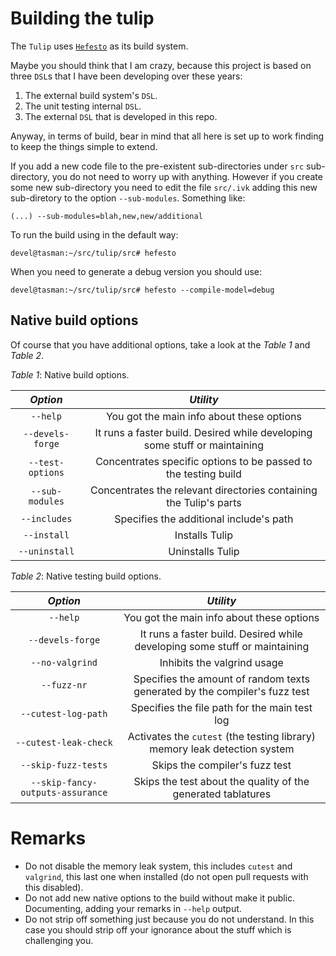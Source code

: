 # Building the tulip

The ``Tulip`` uses [``Hefesto``](https://github.com/rafael-santiago/hefesto) as its build system.

Maybe you should think that I am crazy, because this project is based on three ``DSL``s that I have been developing over
these years:

1. The external build system's ``DSL``.
2. The unit testing internal ``DSL``.
3. The external ``DSL`` that is developed in this repo.

Anyway, in terms of build, bear in mind that all here is set up to work finding to keep the things simple to extend.

If you add a new code file to the pre-existent sub-directories under ``src`` sub-directory, you do not need to
worry up with anything. However if you create some new sub-directory you need to edit the file ``src/.ivk``
adding this new sub-diretory to the option ``--sub-modules``. Something like:

```
(...) --sub-modules=blah,new,new/additional
```

To run the build using in the default way:

```
devel@tasman:~/src/tulip/src# hefesto
```

When you need to generate a debug version you should use:

```
devel@tasman:~/src/tulip/src# hefesto --compile-model=debug
```

## Native build options

Of course that you have additional options, take a look at the *Table 1* and *Table 2*.

*Table 1*: Native build options.

|            *Option*               |                             *Utility*                                              |
|:---------------------------------:|:----------------------------------------------------------------------------------:|
|           ``--help``              |        You got the main info about these options                                   |
|           ``--devels-forge``      |        It runs a faster build. Desired while developing some stuff or maintaining  |
|           ``--test-options``      |        Concentrates specific options to be passed to the testing build             |
|           ``--sub-modules``       |        Concentrates the relevant directories containing the Tulip's parts          |
|           ``--includes``          |        Specifies the additional include's path                                     |
|           ``--install``           |        Installs Tulip                                                              |
|           ``--uninstall``         |        Uninstalls Tulip                                                            |

*Table 2*: Native testing build options.

|            *Option*               |                             *Utility*                                              |
|:---------------------------------:|:----------------------------------------------------------------------------------:|
|           ``--help``              |        You got the main info about these options                                   |
|           ``--devels-forge``      |        It runs a faster build. Desired while developing some stuff or maintaining  |
|           ``--no-valgrind``       |        Inhibits the valgrind usage                                                 |
|           ``--fuzz-nr``           |        Specifies the amount of random texts generated by the compiler's fuzz test  |
|     ``--cutest-log-path``         |        Specifies the file path for the main test log                               |
|     ``--cutest-leak-check``       |        Activates the ``cutest`` (the testing library) memory leak detection system |
|     ``--skip-fuzz-tests``         |        Skips the compiler's fuzz test                                              |
| ``--skip-fancy-outputs-assurance``|        Skips the test about the quality of the generated tablatures                |

# Remarks

- Do not disable the memory leak system, this includes ``cutest`` and ``valgrind``, this last one when installed (do not open pull requests with this disabled).
- Do not add new native options to the build without make it public. Documenting, adding your remarks in ``--help`` output.
- Do not strip off something just because you do not understand. In this case you should strip off your ignorance about the stuff which is challenging you.


